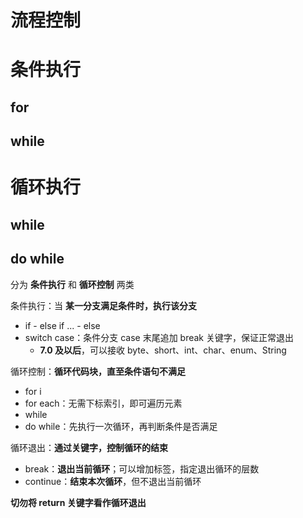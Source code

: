 # 流程控制

# 条件执行

## for

## while

# 循环执行

## while

## do while



分为 **条件执行** 和 **循环控制** 两类

条件执行：当 **某一分支满足条件时，执行该分支**

- if - else if ... - else
- switch case：条件分支 case 末尾追加 break 关键字，保证正常退出
  - **7.0 及以后**，可以接收 byte、short、int、char、enum、String

循环控制：**循环代码块，直至条件语句不满足**

- for i
- for each：无需下标索引，即可遍历元素
- while
- do while：先执行一次循环，再判断条件是否满足

循环退出：**通过关键字，控制循环的结束**

- break：**退出当前循环**；可以增加标签，指定退出循环的层数
- continue：**结束本次循环**，但不退出当前循环

**切勿将 return 关键字看作循环退出**